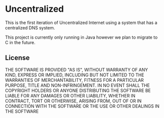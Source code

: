 Uncentralized
========

This is the first iteration of Uncentralized Internet using a system that has a centralized DNS system.

This project is currently only running in Java however we plan to migrate to C in the future.

License
-----------
THE SOFTWARE IS PROVIDED "AS IS", WITHOUT WARRANTY OF ANY KIND, EXPRESS OR IMPLIED, INCLUDING BUT NOT LIMITED TO THE WARRANTIES OF MERCHANTABILITY, FITNESS FOR A PARTICULAR PURPOSE, TITLE AND NON-INFRINGEMENT. IN NO EVENT SHALL THE COPYRIGHT HOLDERS OR ANYONE DISTRIBUTING THE SOFTWARE BE LIABLE FOR ANY DAMAGES OR OTHER LIABILITY, WHETHER IN CONTRACT, TORT OR OTHERWISE, ARISING FROM, OUT OF OR IN CONNECTION WITH THE SOFTWARE OR THE USE OR OTHER DEALINGS IN THE SOFTWARE
